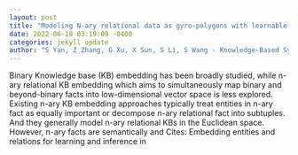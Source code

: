 ```yaml
--- 
layout: post 
title: "Modeling N-ary relational data as gyro-polygons with learnable gyro-centroid" 
date: 2022-06-18 03:19:09 -0400 
categories: jekyll update 
author: "S Yan, Z Zhang, G Xu, X Sun, S Li, S Wang - Knowledge-Based Systems, 2022" 
--- 
```

Binary Knowledge base (KB) embedding has been broadly studied, while n-ary relational KB embedding which aims to simultaneously map binary and beyond-binary facts into low-dimensional vector space is less explored. Existing n-ary KB embedding approaches typically treat entities in n-ary fact as equally important or decompose n-ary relational fact into subtuples. And they generally model n-ary relational KBs in the Euclidean space. However, n-ary facts are semantically and Cites: Embedding entities and relations for learning and inference in